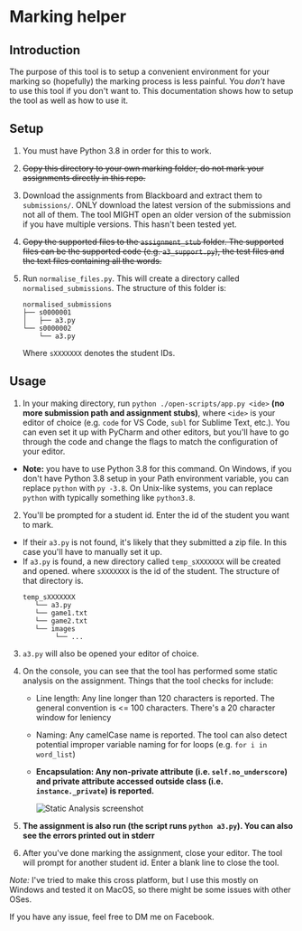 # Marking helper

## Introduction

The purpose of this tool is to setup a convenient environment for your marking so (hopefully) the marking process is less painful. You *don't* have to use this tool if you don't want to. This documentation shows how to setup the tool as well as how to use it.

## Setup

1. You must have Python 3.8 in order for this to work. 

2. ~~Copy this directory to your own marking folder, do not mark your assignments directly in this repo.~~

3. Download the assignments from Blackboard and extract them to `submissions/`. ONLY download the latest version of the submissions and not all of them. The tool MIGHT open an older version of the submission if you have multiple versions. This hasn't been tested yet.

4. ~~Copy the supported files to the `assignment_stub` folder. The supported files can be the supported code (e.g. `a3_support.py`), the test files and the text files containing all the words.~~

5. Run `normalise_files.py`. This will create a directory called `normalised_submissions`. The structure of this folder is:
   ```
   normalised_submissions
   ├── s0000001
   │   ├── a3.py
   └── s0000002
       └── a3.py
   ```
   Where `sXXXXXXX` denotes the student IDs.

## Usage 
1. In your making directory, run `python ./open-scripts/app.py <ide>` **(no more submission path and assignment stubs)**, where `<ide>` is your editor of choice (e.g. `code` for VS Code, `subl` for Sublime Text, etc.). You can even set it up with PyCharm and other editors, but you'll have to go through the code and change the flags to match the configuration of your editor.
* **Note:** you have to use Python 3.8 for this command. On Windows, if you don't have Python 3.8 setup in your Path environment variable, you can replace `python` with `py -3.8`. On Unix-like systems, you can replace `python` with typically something like `python3.8`.
2. You'll be prompted for a student id. Enter the id of the student you want to mark. 
  * If their `a3.py` is not found, it's likely that they submitted a zip file. In this case you'll have to manually set it up.
  * If `a3.py` is found, a new directory called `temp_sXXXXXXX` will be created and opened. where `sXXXXXXX` is the id of the student. The structure of that directory is.
	```
    temp_sXXXXXXX
       └── a3.py
       └── game1.txt
       └── game2.txt
       └── images
            └── ...
	```

3. `a3.py` will also be opened your editor of choice.

4. On the console, you can see that the tool has performed some static analysis on the assignment. Things that the tool checks for include:

   * Line length: Any line longer than 120 characters is reported. The general convention is <= 100 characters. There's a 20 character window for leniency

   * Naming: Any camelCase name is reported. The tool can also detect potential improper variable naming for for loops (e.g. `for i in word_list`)
   
   * **Encapsulation: Any non-private attribute (i.e. `self.no_underscore`) and private attribute accessed outside class (i.e. `instance._private`) is reported.**

     ![Static Analysis screenshot](https://i.imgur.com/0n0fiEK.png)

5. **The assignment is also run (the script runs `python a3.py`). You can also see the errors printed out in stderr**

6. After you've done marking the assignment, close your editor. The tool will prompt for another student id. Enter a blank line to close the tool.

*Note:* I've tried to make this cross platform, but I use this mostly on Windows and tested it on MacOS, so there might be some issues with other OSes.

If you have any issue, feel free to DM me on Facebook.